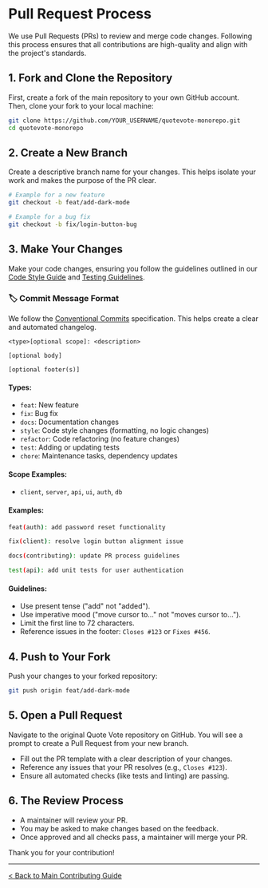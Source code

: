 # Pull Request Process

We use Pull Requests (PRs) to review and merge code changes. Following this process ensures that all contributions are high-quality and align with the project's standards.

## 1. Fork and Clone the Repository

First, create a fork of the main repository to your own GitHub account. Then, clone your fork to your local machine:

```bash
git clone https://github.com/YOUR_USERNAME/quotevote-monorepo.git
cd quotevote-monorepo
```

## 2. Create a New Branch

Create a descriptive branch name for your changes. This helps isolate your work and makes the purpose of the PR clear.

```bash
# Example for a new feature
git checkout -b feat/add-dark-mode

# Example for a bug fix
git checkout -b fix/login-button-bug
```

## 3. Make Your Changes

Make your code changes, ensuring you follow the guidelines outlined in our [Code Style Guide](./code-style.md) and [Testing Guidelines](./testing.md).

### 🏷️ Commit Message Format

We follow the [Conventional Commits](https://www.conventionalcommits.org/) specification. This helps create a clear and automated changelog.

```
<type>[optional scope]: <description>

[optional body]

[optional footer(s)]
```

#### Types:
- `feat`: New feature
- `fix`: Bug fix  
- `docs`: Documentation changes
- `style`: Code style changes (formatting, no logic changes)
- `refactor`: Code refactoring (no feature changes)
- `test`: Adding or updating tests
- `chore`: Maintenance tasks, dependency updates

#### Scope Examples:
- `client`, `server`, `api`, `ui`, `auth`, `db`

#### Examples:
```bash
feat(auth): add password reset functionality

fix(client): resolve login button alignment issue  

docs(contributing): update PR process guidelines

test(api): add unit tests for user authentication
```

#### Guidelines:
- Use present tense ("add" not "added").
- Use imperative mood ("move cursor to..." not "moves cursor to...").
- Limit the first line to 72 characters.
- Reference issues in the footer: `Closes #123` or `Fixes #456`.

## 4. Push to Your Fork

Push your changes to your forked repository:

```bash
git push origin feat/add-dark-mode
```

## 5. Open a Pull Request

Navigate to the original Quote Vote repository on GitHub. You will see a prompt to create a Pull Request from your new branch. 

- Fill out the PR template with a clear description of your changes.
- Reference any issues that your PR resolves (e.g., `Closes #123`).
- Ensure all automated checks (like tests and linting) are passing.

## 6. The Review Process

- A maintainer will review your PR.
- You may be asked to make changes based on the feedback.
- Once approved and all checks pass, a maintainer will merge your PR.

Thank you for your contribution!

---

[< Back to Main Contributing Guide](../../CONTRIBUTING.md)
